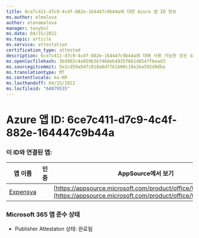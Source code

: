 ```yaml
---
title: 6ce7c411-d7c9-4c4f-882e-164447c9b44a에 대한 Azure 앱 ID 정보
ms.author: elmalova
author: elenamalova
manager: tonybal
ms.date: 04/15/2022
ms.topic: article
ms.service: attestation
certification_type: attested
description: 6ce7c411-d7c9-4c4f-882e-164447c9b44a에 대해 사용 가능한 모든 보안 및 규정 준수 정보입니다.
ms.openlocfilehash: 3bd902c4a959b3b746deb4935f661d6547fbead3
ms.sourcegitcommit: 5e2cd59a54fc018a6df761b00c18e3ba592d9dba
ms.translationtype: MT
ms.contentlocale: ko-KR
ms.lasthandoff: 04/15/2022
ms.locfileid: "64879535"
---
```

# <a name="azure-app-id-6ce7c411-d7c9-4c4f-882e-164447c9b44a"></a>Azure 앱 ID: 6ce7c411-d7c9-4c4f-882e-164447c9b44a


### <a name="apps-associated-with-this-id"></a>이 ID와 연결된 앱:
| **앱 이름** | **인증** | **AppSource에서 보기** |
|--------------|---------------|-----------------------|
| [Expensya](../forward/WA200003924.md) |  | [https://appsource.microsoft.com/product/office/WA200003924](https://appsource.microsoft.com/product/office/WA200003924) |

### <a name="microsoft-365-app-compliance-status"></a>Microsoft 365 앱 준수 상태
- Publisher Attestaton 상태: 완료됨

